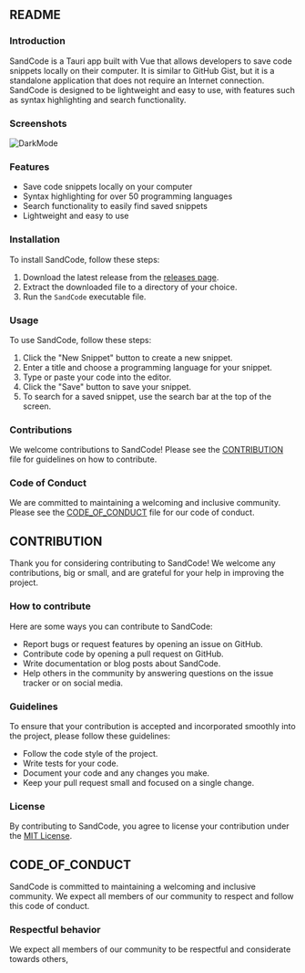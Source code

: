 ## README

### Introduction

SandCode is a Tauri app built with Vue that allows developers to save code snippets locally on their computer. It is similar to GitHub Gist, but it is a standalone application that does not require an Internet connection. SandCode is designed to be lightweight and easy to use, with features such as syntax highlighting and search functionality.

### Screenshots

![DarkMode](https://github.com/Fanaperana/SnippetHub/blob/master/screenshots/darkmode-sandcode.png)

### Features

- Save code snippets locally on your computer
- Syntax highlighting for over 50 programming languages
- Search functionality to easily find saved snippets
- Lightweight and easy to use

### Installation

To install SandCode, follow these steps:

1. Download the latest release from the [releases page](https://github.com/Fanaperana/SandCode/releases).
2. Extract the downloaded file to a directory of your choice.
3. Run the `SandCode` executable file.

### Usage

To use SandCode, follow these steps:

1. Click the "New Snippet" button to create a new snippet.
2. Enter a title and choose a programming language for your snippet.
3. Type or paste your code into the editor.
4. Click the "Save" button to save your snippet.
5. To search for a saved snippet, use the search bar at the top of the screen.

### Contributions

We welcome contributions to SandCode! Please see the [CONTRIBUTION](https://github.com/Fanaperana/SandCode/blob/master/CONTRIBUTION.md) file for guidelines on how to contribute.

### Code of Conduct

We are committed to maintaining a welcoming and inclusive community. Please see the [CODE_OF_CONDUCT](https://github.com/Fanaperana/SandCode/blob/master/CODE_OF_CONDUCT.md) file for our code of conduct.

## CONTRIBUTION

Thank you for considering contributing to SandCode! We welcome any contributions, big or small, and are grateful for your help in improving the project.

### How to contribute

Here are some ways you can contribute to SandCode:

- Report bugs or request features by opening an issue on GitHub.
- Contribute code by opening a pull request on GitHub.
- Write documentation or blog posts about SandCode.
- Help others in the community by answering questions on the issue tracker or on social media.

### Guidelines

To ensure that your contribution is accepted and incorporated smoothly into the project, please follow these guidelines:

- Follow the code style of the project.
- Write tests for your code.
- Document your code and any changes you make.
- Keep your pull request small and focused on a single change.

### License

By contributing to SandCode, you agree to license your contribution under the [MIT License](https://github.com/Fanaperana/SandCode/blob/master/LICENSE).

## CODE_OF_CONDUCT

SandCode is committed to maintaining a welcoming and inclusive community. We expect all members of our community to respect and follow this code of conduct.

### Respectful behavior

We expect all members of our community to be respectful and considerate towards others,